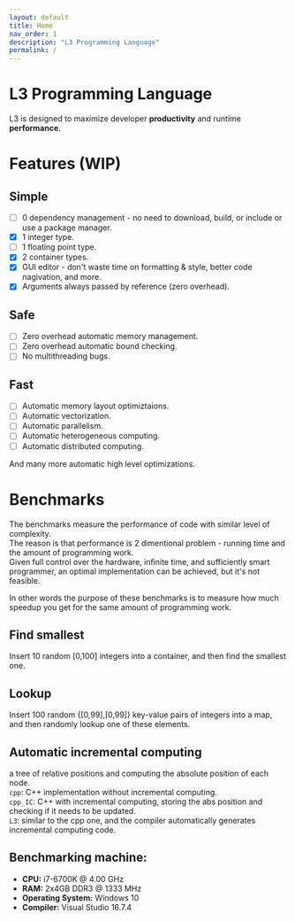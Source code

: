 ```yaml
---
layout: default
title: Home
nav_order: 1
description: "L3 Programming Language"
permalink: /
---
```


# L3 Programming Language

L3 is designed to maximize developer **productivity** and runtime **performance**.

# Features (WIP)

## Simple

- [ ] 0 dependency management - no need to download, build, or include or use a package manager.
- [x] 1 integer type.
- [ ] 1 floating point type.
- [x] 2 container types.
- [x] GUI editor - don't waste time on formatting & style, better code nagivation, and more.
- [x] Arguments always passed by reference (zero overhead).

## Safe

- [ ] Zero overhead automatic memory management.
- [ ] Zero overhead automatic bound checking.
- [ ] No multithreading bugs.

## Fast

- [ ] Automatic memory layout optimiztaions.
- [ ] Automatic vectorization.
- [ ] Automatic parallelism.
- [ ] Automatic heterogeneous computing.
- [ ] Automatic distributed computing.

And many more automatic high level optimizations.

# Benchmarks

The benchmarks measure the performance of code with similar level of complexity.  
The reason is that performance is 2 dimentional problem - running time and the amount of programming work.  
Given full control over the hardware, infinite time, and sufficiently smart programmer, an optimal implementation can be achieved, but it's not feasible.

In other words the purpose of these benchmarks is to measure how much speedup you get for the same amount of programming work.

## Find smallest

Insert 10 random [0,100] integers into a container, and then find the smallest one.
<object data="/assets/plots/find_smallest.svg" type="image/svg+xml"></object>

## Lookup

Insert 100 random {[0,99],[0,99]} key-value pairs of integers into a map, and then randomly lookup one of these elements.
<object data="/assets/plots/lookup.svg" type="image/svg+xml"></object>

## Automatic incremental computing
a tree of relative positions and computing the absolute position of each node.  
`cpp`: C++ implementation without incremental computing.  
`cpp_IC`: C++ with incremental computing, storing the abs position and checking if it needs to be updated.  
`L3`: similar to the cpp one, and the compiler automatically generates incremental computing code.
<object data="/assets/plots/relative_position.svg" type="image/svg+xml"></object>

## Benchmarking machine:
- **CPU:** i7-6700K @ 4.00 GHz
- **RAM:** 2x4GB DDR3 @ 1333 MHz
- **Operating System:** Windows 10
- **Compiler:** Visual Studio 16.7.4
